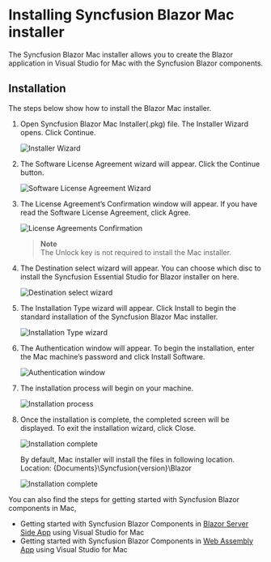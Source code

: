 # Installing Syncfusion Blazor Mac installer

The Syncfusion Blazor Mac installer allows you to create the Blazor application in Visual Studio for Mac with the Syncfusion Blazor components.

## Installation

The steps below show how to install the Blazor Mac installer.

1. Open Syncfusion Blazor Mac Installer(.pkg) file. The Installer Wizard opens. Click Continue.

   ![Installer Wizard](images/Mac_installer_1.PNG)

2. The Software License Agreement wizard will appear. Click the Continue button.

   ![Software License Agreement Wizard](images/Mac_installer_2.PNG)

3. The License Agreement’s Confirmation window will appear. If you have read the Software License Agreement, click Agree.

   ![License Agreements Confirmation](images/Mac_installer_3.PNG)

   > **Note** <br /> The Unlock key is not required to install the Mac installer.

4. The Destination select wizard will appear. You can choose which disc to install the Syncfusion Essential Studio for Blazor installer on here.

   ![Destination select wizard](images/Mac_installer_4.PNG)

5. The Installation Type wizard will appear. Click Install to begin the standard installation of the Syncfusion Blazor Mac installer.

   ![Installation Type wizard](images/Mac_installer_5.PNG)

6. The Authentication window will appear. To begin the installation, enter the Mac machine’s password and click Install Software.

   ![Authentication window](images/Mac_installer_6.PNG)

7. The installation process will begin on your machine.

   ![Installation process](images/Mac_installer_7.PNG)

8. Once the installation is complete, the completed screen will be displayed. To exit the installation wizard, click Close.

   ![Installation complete](images/Mac_installer_8.PNG)

   By default, Mac installer will install the files in following location.
   Location: {Documents}\Syncfusion\{version}\Blazor

   ![Installation complete](images/install_location.PNG)

You can also find the steps for getting started with Syncfusion Blazor components in Mac,

* Getting started with Syncfusion Blazor Components in [Blazor Server Side App](https://blazor.syncfusion.com/documentation/getting-started/blazor-server-side-mac/#getting-started-with-syncfusion-blazor-components-in-blazor-server-side-app-using-visual-studio-for-mac) using Visual Studio for Mac
* Getting started with Syncfusion Blazor Components in [Web Assembly App](https://blazor.syncfusion.com/documentation/getting-started/blazor-webassembly-visual-studio-mac/) using Visual Studio for Mac